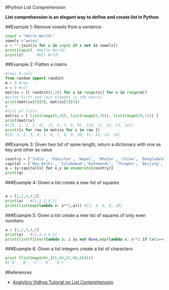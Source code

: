 #Python List Comprehension

**List comprehension is an elegant way to define and create list in Python**

##Example 1: 
Remove vowels from a sentence
````python
input = "Hello World!"
vowels ="aeiou"
z = "".join([x for x in input if x not in vowels])
print(input)  #Hello World!
print(z)      #Hll Wrld!
````

##Example 2:
Flatten a matrix
````python
#rows & cols
from random import randint
m = 3 #row
n = 5 #col
matrix = [[ randint(1,26) for x in range(n)] for x in range(m)]
#print first and last element in the matrix
print(matrix[0][0], matrix[2][4])
#
#list of lists
matrix = [ list(range(0,5)), list(range(5,10)), list(range(10,15)) ]
print(matrix)
#[[0, 1, 2, 3, 4], [5, 6, 7, 8, 9], [10, 11, 12, 13, 14]]
print([x for row in matrix for x in row ])
#[0, 1, 2, 3, 4, 5, 6, 7, 8, 9, 10, 11, 12, 13, 14]
````

##Example 3:
Given two list of same length, return a dictionary with one as key and other as value
````python
country = ['India', 'Pakistan', 'Nepal', 'Bhutan', 'China', 'Bangladesh']
capital = ['New Delhi', 'Islamabad','Kathmandu', 'Thimphu', 'Beijing', 'Dhaka']
q = {y:capital[x] for x,y in enumerate(country)}
print(q)
````

###Example 4:
Given a list create a new list of squares
````python

a = [1,2,3,4,5]
print(a)   #[1,2,3,4,5]
print(list(map(lambda x: x**2,a))) #[2, 4, 6, 8, 10]
````

###Example 5:
Given a list create a new list of squares of only even numbers
````python
a = [1,2,3,4,5]
print(a)   #[1,2,3,4,5]
print(list(filter(lambda z: z is not None,map(lambda x: x**2 if (x%2==0) else None,a)))) #[4,16]
````

###Example 6:
Given a list integers create a list of characters
````python
print (list(map(chr,[65,66,67,68,69])))             
#['A', 'B', 'C', 'D', 'E']
````




#References
* [Analytics Vidhya Tutorial on List Comprehension](http://www.analyticsvidhya.com/blog/2016/01/python-tutorial-list-comprehension-examples/)
